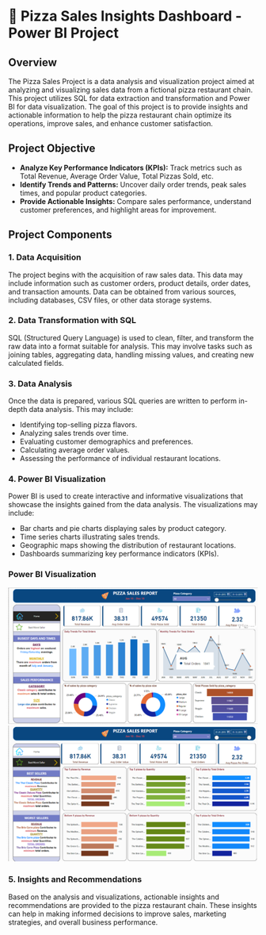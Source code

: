 # 🍕 Pizza Sales Insights Dashboard - Power BI Project

## Overview

The Pizza Sales Project is a data analysis and visualization project aimed at analyzing and visualizing sales data from a fictional pizza restaurant chain. This project utilizes SQL for data extraction and transformation and Power BI for data visualization. The goal of this project is to provide insights and actionable information to help the pizza restaurant chain optimize its operations, improve sales, and enhance customer satisfaction.

## Project Objective 
- **Analyze Key Performance Indicators (KPIs):** Track metrics such as Total Revenue, Average Order Value, Total Pizzas Sold, etc.
- **Identify Trends and Patterns:** Uncover daily order trends, peak sales times, and popular product categories.
- **Provide Actionable Insights:** Compare sales performance, understand customer preferences, and highlight areas for improvement.
  
## Project Components

### 1. Data Acquisition

The project begins with the acquisition of raw sales data. This data may include information such as customer orders, product details, order dates, and transaction amounts. Data can be obtained from various sources, including databases, CSV files, or other data storage systems.

### 2. Data Transformation with SQL

SQL (Structured Query Language) is used to clean, filter, and transform the raw data into a format suitable for analysis. This may involve tasks such as joining tables, aggregating data, handling missing values, and creating new calculated fields.

### 3. Data Analysis

Once the data is prepared, various SQL queries are written to perform in-depth data analysis. This may include:

- Identifying top-selling pizza flavors.
- Analyzing sales trends over time.
- Evaluating customer demographics and preferences.
- Calculating average order values.
- Assessing the performance of individual restaurant locations.

### 4. Power BI Visualization

Power BI is used to create interactive and informative visualizations that showcase the insights gained from the data analysis. The visualizations may include:

- Bar charts and pie charts displaying sales by product category.
- Time series charts illustrating sales trends.
- Geographic maps showing the distribution of restaurant locations.
- Dashboards summarizing key performance indicators (KPIs).

### Power BI Visualization
![Dashboard 1](https://github.com/naheeda78/Pizza-Sales-Analysis-Power-BI-and-SQL/blob/main/PizzaSalesDashboard.png)
![Dashboard 2](https://github.com/naheeda78/Pizza-Sales-Analysis-Power-BI-and-SQL/blob/main/pizzaSalesDashboard(2).png)
### 5. Insights and Recommendations

Based on the analysis and visualizations, actionable insights and recommendations are provided to the pizza restaurant chain. These insights can help in making informed decisions to improve sales, marketing strategies, and overall business performance.

